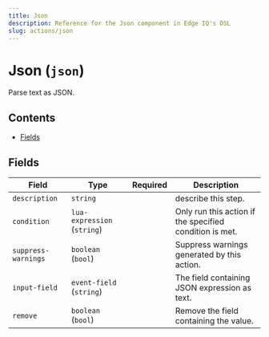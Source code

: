 ```yaml
---
title: Json
description: Reference for the Json component in Edge IQ's DSL
slug: actions/json
---
```


# Json (`json`)

Parse text as JSON.


## Contents

- [Fields](#fields)




## Fields


| Field | Type | Required | Description |
|---|---|:---:|---|
| `description` | `string` |  | describe this step. |
| `condition` | `lua-expression` (`string`) |  | Only run this action if the  specified condition is met. |
| `suppress-warnings` | `boolean` (`bool`) |  | Suppress warnings generated by this action. |
| `input-field` | `event-field` (`string`) |  | The field containing JSON expression as text. |
| `remove` | `boolean` (`bool`) |  | Remove the field containing the value. |







